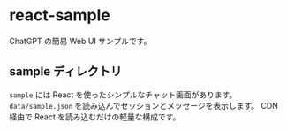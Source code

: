 # react-sample
ChatGPT の簡易 Web UI サンプルです。

## sample ディレクトリ
`sample` には React を使ったシンプルなチャット画面があります。
`data/sample.json` を読み込んでセッションとメッセージを表示します。
CDN 経由で React を読み込むだけの軽量な構成です。
